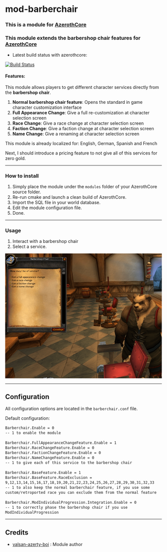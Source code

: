 # mod-barberchair

### This is a module for [AzerothCore](http://www.azerothcore.org)

### This module extends the barbershop chair features for [AzerothCore](http://www.azerothcore.org)

- Latest build status with azerothcore:

[![Build Status](https://github.com/valsan-azerty-boi/mod-barberchair/workflows/core-build/badge.svg)](https://github.com/valsan-azerty-boi/mod-barberchair)

#### Features:

This module allows players to get different character services directly from the **barbershop chair**.

1.  **Normal barbershop chair feature**: Opens the standard in game character customization interface
2.  **Full Appearance Change**: Give a full re-customization at character selection screen
3.  **Race Change**: Give a race change at character selection screen
4.  **Faction Change**: Give a faction change at character selection screen
5.  **Name Change**: Give a renaming at character selection screen

This module is already localized for: English, German, Spanish and French

Next, I should introduce a pricing feature to not give all of this services for zero gold.

---

### How to install

1. Simply place the module under the `modules` folder of your AzerothCore source folder.
2. Re-run cmake and launch a clean build of AzerothCore.
3. Import the SQL file in your world database.
4. Edit the module configuration file.
5. Done.

---

### Usage

1. Interact with a barbershop chair 
2. Select a service.


![mod-barberchair](./mod-barberchair.png)


---

## Configuration

All configuration options are located in the `barberchair.conf` file.

Default configuration:
```
Barberchair.Enable = 0
-- 1 to enable the module

Barberchair.FullAppearanceChangeFeature.Enable = 1
Barberchair.RaceChangeFeature.Enable = 0
Barberchair.FactionChangeFeature.Enable = 0
Barberchair.NameChangeFeature.Enable = 0
-- 1 to give each of this service to the barbershop chair

Barberchair.BaseFeature.Enable = 1
Barberchair.BaseFeature.RaceExclusion = 9,12,13,14,15,16,17,18,19,20,21,22,23,24,25,26,27,28,29,30,31,32,33
-- 1 to also keep the normal barberchair feature, if you use some custom/retroported race you can exclude them from the normal feature

Barberchair.ModIndividualProgression.Integration.Enable = 0
-- 1 to correctly phase the barbershop chair if you use ModIndividualProgression
```

---

## Credits

* [valsan-azerty-boi](https://github.com/valsan-azerty-boi) : Module author
